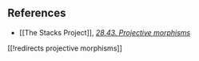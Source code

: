 

## References

* [[The Stacks Project]], _[28.43. Projective morphisms](http://stacks.math.columbia.edu/tag/01W7)_

[[!redirects projective morphisms]]

